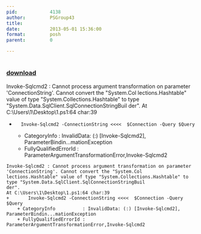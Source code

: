 ```yaml
---
pid:            4138
author:         PSGroup43
title:          
date:           2013-05-01 15:36:00
format:         posh
parent:         0

---
```


# 

### [download](//scripts/4138.ps1)

Invoke-Sqlcmd2 : Cannot process argument transformation on parameter 'ConnectionString'. Cannot convert the "System.Col
lections.Hashtable" value of type "System.Collections.Hashtable" to type "System.Data.SqlClient.SqlConnectionStringBuil
der".
At C:\Users\1\Desktop\1.ps1:64 char:39
+       Invoke-Sqlcmd2 -ConnectionString <<<<  $Connection -Query $Query
    + CategoryInfo          : InvalidData: (:) [Invoke-Sqlcmd2], ParameterBindin...mationException
    + FullyQualifiedErrorId : ParameterArgumentTransformationError,Invoke-Sqlcmd2

```posh
Invoke-Sqlcmd2 : Cannot process argument transformation on parameter 'ConnectionString'. Cannot convert the "System.Col
lections.Hashtable" value of type "System.Collections.Hashtable" to type "System.Data.SqlClient.SqlConnectionStringBuil
der".
At C:\Users\1\Desktop\1.ps1:64 char:39
+       Invoke-Sqlcmd2 -ConnectionString <<<<  $Connection -Query $Query
    + CategoryInfo          : InvalidData: (:) [Invoke-Sqlcmd2], ParameterBindin...mationException
    + FullyQualifiedErrorId : ParameterArgumentTransformationError,Invoke-Sqlcmd2
```
